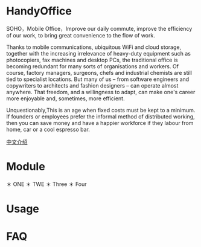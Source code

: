 # HandyOffice
SOHO，Mobile Office，Improve our daily commute, improve the efficiency of our work, to bring great convenience to the flow of work.

Thanks to mobile communications, ubiquitous WiFi and cloud storage, together with the increasing irrelevance of heavy-duty equipment such as photocopiers, fax machines and desktop PCs, the traditional office is becoming redundant for many sorts of organisations and workers. Of course, factory managers, surgeons, chefs and industrial chemists are still tied to specialist locations. But many of us – from software engineers and copywriters to architects and fashion designers – can operate almost anywhere. That freedom, and a willingness to adapt, can make one's career more enjoyable and, sometimes, more efficient.

Unquestionably,This is an age when fixed costs must be kept to a minimum. If founders or employees prefer the informal method of distributed working, then you can save money and have a happier workforce if they labour from home, car or a cool espresso bar.

[中文介绍](https://github.com/ReadyGeek/HandyOffice) 

Module
====
＊ ONE
＊ TWE
＊ Three
＊ Four

Usage
====  

FAQ 
====  
